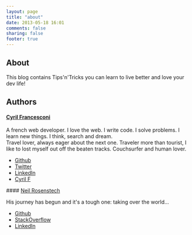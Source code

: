 ```yaml
---
layout: page
title: "about"
date: 2013-05-18 16:01
comments: false
sharing: false
footer: true
---
```


## About

This blog contains Tips'n'Tricks you can learn to live better and love your dev life!

## Authors

#### [Cyril Francesconi](http://cyrilf.com)

A french web developer. I love the web. I write code. I solve problems. I learn new things. I think, search and dream.  
Travel lover, always eager about the next one.
Traveler more than tourist, I like to lost myself out off the beaten tracks.
Couchsurfer and human lover.

- [Github](http://github.com/cyrilf)
- [Twitter](http://twitter.com/cyrilf_)
- [LinkedIn](http://linkedin.com/in/cyrilfrancesconi)
- [Cyril F](http://cyrilf.com)

#### [Neil Rosenstech](http://neilrosenstech.com)

His journey has begun and it's a tough one: taking over the world...

- [Github](http://github.com/Raindal)
- [StackOverflow](http://stackoverflow.com/users/1410031/sparda?tab=summary)
- [LinkedIn](http://www.linkedin.com/pub/neil-rosenstech/51/979/351/en)
